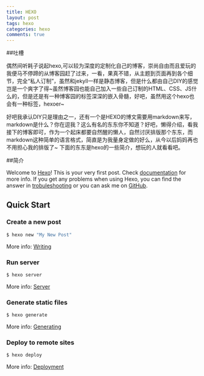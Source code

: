 ```yaml
---
title: HEXO
layout: post
tags: hexo 
categories: hexo
comments: true
---
```


##吐槽

偶然间听耗子说起hexo,可以较为深度的定制化自己的博客，崇尚自由而且爱玩的我便马不停蹄的从博客园赶了过来，一看，果真不错，从主题到页面再到各个细节，完全“私人订制”，虽然和jekyll一样是静态博客，但是什么都由自己DIY的感觉岂是一个爽字了得~虽然博客园也能自己加入一些自己订制的HTML、CSS、JS什么的，但是还是有一种博客园的标签深深的嵌入骨髓，好吧，虽然用这个hexo也会有一种标签，hexoer~

好吧我承认DIY只是理由之一，还有一个是HEXO的博文需要用markdown来写，markdown是什么？你在逗我？这么有名的东东你不知道？好吧，懒得介绍，看我接下的博客即可，作为一个起床都要自然醒的懒人，自然讨厌排版那个东东，而markdown这种简单的语言格式，简直是为我量身定做的好么，从今以后妈妈再也不用担心我的排版了~
下面的东东是hexo的一些简介，想玩的人就看看吧。

##简介

Welcome to [Hexo](http://hexo.io/)! This is your very first post. Check [documentation](http://hexo.io/docs/) for more info. If you get any problems when using Hexo, you can find the answer in [trobuleshooting](http://hexo.io/docs/troubleshooting.html) or you can ask me on [GitHub](https://github.com/hexojs/hexo/issues).

## Quick Start

### Create a new post

``` bash
$ hexo new "My New Post"
```

More info: [Writing](http://hexo.io/docs/writing.html)

### Run server

``` bash
$ hexo server
```

More info: [Server](http://hexo.io/docs/server.html)

### Generate static files

``` bash
$ hexo generate
```

More info: [Generating](http://hexo.io/docs/generating.html)

### Deploy to remote sites

``` bash
$ hexo deploy
```

More info: [Deployment](http://hexo.io/docs/deployment.html)